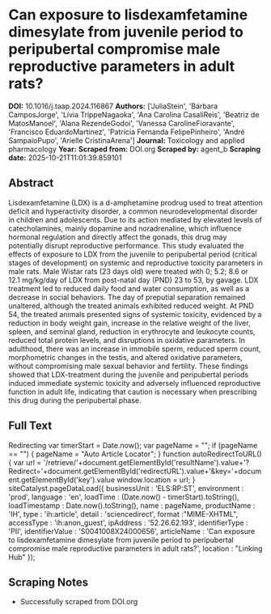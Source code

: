 # Can exposure to lisdexamfetamine dimesylate from juvenile period to peripubertal compromise male reproductive parameters in adult rats?

**DOI:** 10.1016/j.taap.2024.116867
**Authors:** ['JuliaStein', 'Bárbara CamposJorge', 'Lívia TrippeNagaoka', 'Ana Carolina CasaliReis', 'Beatriz de MatosManoel', 'Alana RezendeGodoi', 'Vanessa CarolineFioravante', 'Francisco EduardoMartinez', 'Patrícia Fernanda FelipePinheiro', 'André SampaioPupo', 'Arielle CristinaArena']
**Journal:** Toxicology and applied pharmacology
**Year:** 
**Scraped from:** DOI.org
**Scraped by:** agent_b
**Scraping date:** 2025-10-21T11:01:39.859101

## Abstract

Lisdexamfetamine (LDX) is a d-amphetamine prodrug used to treat attention deficit and hyperactivity disorder, a common neurodevelopmental disorder in children and adolescents. Due to its action mediated by elevated levels of catecholamines, mainly dopamine and noradrenaline, which influence hormonal regulation and directly affect the gonads, this drug may potentially disrupt reproductive performance. This study evaluated the effects of exposure to LDX from the juvenile to peripubertal period (critical stages of development) on systemic and reproductive toxicity parameters in male rats. Male Wistar rats (23 days old) were treated with 0; 5.2; 8.6 or 12.1 mg/kg/day of LDX from post-natal day (PND) 23 to 53, by gavage. LDX treatment led to reduced daily food and water consumption, as well as a decrease in social behaviors. The day of preputial separation remained unaltered, although the treated animals exhibited reduced weight. At PND 54, the treated animals presented signs of systemic toxicity, evidenced by a reduction in body weight gain, increase in the relative weight of the liver, spleen, and seminal gland, reduction in erythrocyte and leukocyte counts, reduced total protein levels, and disruptions in oxidative parameters. In adulthood, there was an increase in immobile sperm, reduced sperm count, morphometric changes in the testis, and altered oxidative parameters, without compromising male sexual behavior and fertility. These findings showed that LDX-treatment during the juvenile and peripubertal periods induced immediate systemic toxicity and adversely influenced reproductive function in adult life, indicating that caution is necessary when prescribing this drug during the peripubertal phase.

## Full Text

Redirecting var timerStart = Date.now(); var pageName = ""; if (pageName == "") { pageName = "Auto Article Locator"; } function autoRedirectToURL() { var url = '/retrieve/'+document.getElementById('resultName').value+'?Redirect='+document.getElementById('redirectURL').value+'&key='+document.getElementById('key').value window.location = url; } siteCatalyst.pageDataLoad({ businessUnit : 'ELS:RP:ST', environment : 'prod', language : 'en', loadTime : (Date.now() - timerStart).toString(), loadTimestamp : Date.now().toString(), name : pageName, productName : 'IH', type : 'ih:article', detail : 'sciencedirect', format :"MIME-XHTML", accessType : 'ih:anon_guest', ipAddress : '52.26.62.193', identifierType : 'PII', identifierValue : 'S0041008X24000656', articleName : 'Can exposure to lisdexamfetamine dimesylate from juvenile period to peripubertal compromise male reproductive parameters in adult rats?', location : "Linking Hub" });

## Scraping Notes

- Successfully scraped from DOI.org
